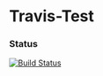 # Travis-Test

### Status
[![Build Status](https://travis-ci.org/KarolMajka/Travis-Test.svg?branch=master)](https://travis-ci.org/KarolMajka/Travis-Test)
